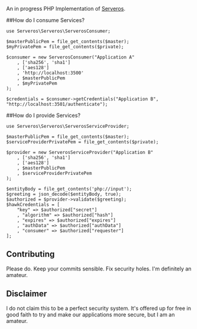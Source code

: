 An in progress PHP Implementation of [Serveros](https://github.com/frankiethekneeman/serveros).

##How do I consume Services?

    use Serveros\Serveros\ServerosConsumer;

    $masterPublicPem = file_get_contents($master);
    $myPrivatePem = file_get_contents($private);

    $consumer = new ServerosConsumer("Application A"
        , ['sha256', 'sha1']
        , ['aes128']
        , 'http://localhost:3500'
        , $masterPublicPem
        , $myPrivatePem
    );

    $credentials = $consumer->getCredentials("Application B", "http://localhost:3501/authenticate");

##How do I provide Services?

    use Serveros\Serveros\ServerosServiceProvider;

    $masterPublicPem = file_get_contents($master);
    $serviceProviderPrivatePem = file_get_contents($private);

    $provider = new ServerosServiceProvider("Application B"
        , ['sha256', 'sha1']
        , ['aes128']
        , $masterPublicPem
        , $serviceProviderPrivatePem
    );

    $entityBody = file_get_contents('php://input');
    $greeting = json_decode($entityBody, true);
    $authorized = $provider->validate($greeting);
    $hawkCredentials = [
        "key" => $authorized["secret"]
        , "algorithm" => $authorized["hash"]
        , "expires" => $authorized["expires"]
        , "authData" => $authorized["authData"]
        , "consumer" => $authorized["requester"]
    ];

## Contributing 

Please do.  Keep your commits sensible.  Fix security holes.  I'm definitely an amateur.

## Disclaimer

I do not claim this to be a perfect security system.  It's offered up for free in good faith
to try and make our applications more secure, but I am an amateur.
